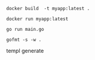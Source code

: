 `docker build  -t myapp:latest .`

`docker run myapp:latest`

`go run main.go`

`gofmt -s -w .`


templ generate